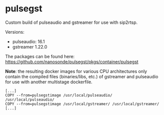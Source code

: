 # pulsegst
Custom build of pulseaudio and gstreamer for use with sip2rtsp.

Versions:
* pulseaudio: 16.1
* gstreamer 1.22.0

The packages can be found here: https://github.com/nanosonde/pulsegst/pkgs/container/pulsegst

**Note**: the resulting docker images for various CPU architectures only contain the compiled files (binaries/libs, etc.) of gstreamer and pulseaudio for use with another multistage dockerfile.
```
[...]
COPY --from=pulsegstimage /usr/local/pulseaudio/ /usr/local/pulseaudio/
COPY --from=pulsegstimage /usr/local/gstreamer/ /usr/local/gstreamer/
[...]
```
